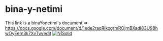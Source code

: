 # bina-y-netimi

This link is a binaYonetimi's document => https://docs.google.com/document/d/1ede2raqRIkxgrmROjrnBXadI83U98hwOyEem3k7XvTw/edit
[![N|Solid](http://www.pngall.com/wp-content/uploads/2016/06/Monkey-Transparent.png)](https://docs.google.com/document/d/1ede2raqRIkxgrmROjrnBXadI83U98hwOyEem3k7XvTw/edit)
